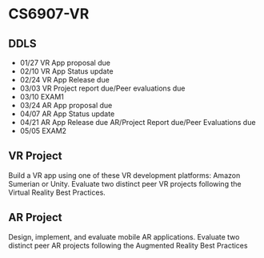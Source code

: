 # CS6907-VR
## DDLS
- 01/27 VR App proposal due
- 02/10 VR App Status update
- 02/24 VR App Release due
- 03/03 VR Project report due/Peer evaluations due
- 03/10 EXAM1
- 03/24 AR App proposal due
- 04/07 AR App Status update
- 04/21 AR App Release due AR/Project Report due/Peer Evaluations due
- 05/05 EXAM2

## VR Project
Build a VR app using one of these VR development platforms: Amazon
Sumerian or Unity. Evaluate two distinct peer VR projects following
the Virtual Reality Best Practices.

## AR Project 
Design, implement, and evaluate mobile AR applications. Evaluate two
distinct peer AR projects following the Augmented Reality Best
Practices
